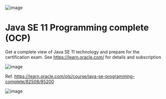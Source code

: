 ![image](https://user-images.githubusercontent.com/36189996/136060944-2ac51a8d-f74a-4654-9a48-cc9f171ef593.png)


# Java SE 11 Programming complete (OCP)

Get a complete view of Java SE 11 technology and prepare for the certification exam.
See https://learn.oracle.com/ for details and subscription

![image](https://user-images.githubusercontent.com/36189996/112974740-1248b500-9153-11eb-930f-1f214287a5e2.png)

Ref. https://learn.oracle.com/ols/course/java-se-programming-complete/82508/85200

![image](https://user-images.githubusercontent.com/36189996/136061241-ca0b2bcd-2b75-4313-a1fe-d693853c6eac.png)
